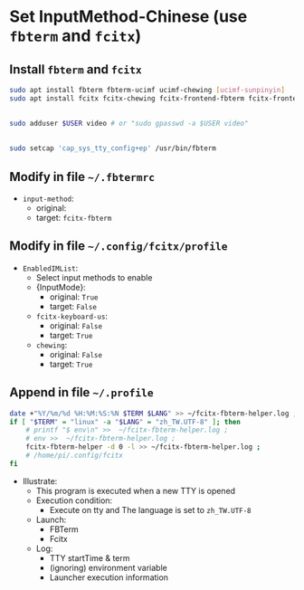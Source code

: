 # Set InputMethod-Chinese (use `fbterm` and `fcitx`)
## Install `fbterm` and `fcitx`
```bash
sudo apt install fbterm fbterm-ucimf ucimf-chewing [ucimf-sunpinyin]
sudo apt install fcitx fcitx-chewing fcitx-frontend-fbterm fcitx-frontend-all
```
## 
```bash
sudo adduser $USER video # or "sudo gpasswd -a $USER video"
```
## 
```bash
sudo setcap 'cap_sys_tty_config+ep' /usr/bin/fbterm
```
## Modify in file `~/.fbtermrc`
- `input-method`: 
  - original: 
  - target: `fcitx-fbterm`
## Modify in file `~/.config/fcitx/profile`
- `EnabledIMList`:
  - Select input methods to enable
  - {InputMode}: 
    - original: `True`
    - target: `False`
  - `fcitx-keyboard-us`: 
    - original: `False`
    - target: `True`
  - `chewing`: 
    - original: `False`
    - target: `True`
## Append in file `~/.profile`
```bash
date +"%Y/%m/%d %H:%M:%S:%N $TERM $LANG" >> ~/fcitx-fbterm-helper.log ;
if [ "$TERM" = "linux" -a "$LANG" = "zh_TW.UTF-8" ]; then
    # printf "$ env\n" >>  ~/fcitx-fbterm-helper.log ;
    # env >>  ~/fcitx-fbterm-helper.log ;
    fcitx-fbterm-helper -d 0 -l >> ~/fcitx-fbterm-helper.log ;
    # /home/pi/.config/fcitx
fi
```
- Illustrate: 
  - This program is executed when a new TTY is opened
  - Execution condition:
    - Execute on tty and The language is set to `zh_TW.UTF-8`
  - Launch: 
    - FBTerm
    - Fcitx
  - Log:
    - TTY startTime & term
    - (ignoring) environment variable
    - Launcher execution information
